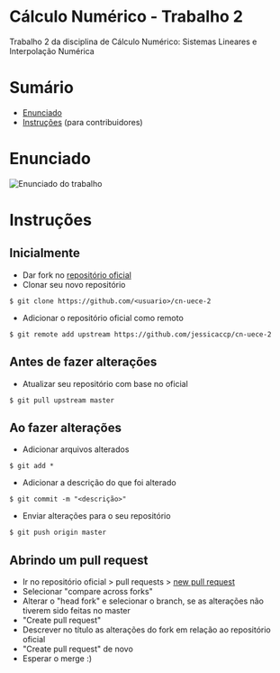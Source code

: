 # Cálculo Numérico - Trabalho 2
Trabalho 2 da disciplina de Cálculo Numérico: Sistemas Lineares e Interpolação Numérica

# Sumário
- [Enunciado](#enunciado)
- [Instruções](#instru%C3%A7%C3%B5es) (para contribuidores)

# Enunciado

![Enunciado do trabalho](https://i.imgur.com/PptQ0Os.png)

# Instruções

## Inicialmente
- Dar fork no [repositório oficial](https://github.com/jessicaccp/cn-uece-2)
- Clonar seu novo repositório

` $ git clone https://github.com/<usuario>/cn-uece-2 `

- Adicionar o repositório oficial como remoto

` $ git remote add upstream https://github.com/jessicaccp/cn-uece-2 `

## Antes de fazer alterações
- Atualizar seu repositório com base no oficial

` $ git pull upstream master `

## Ao fazer alterações
- Adicionar arquivos alterados

` $ git add * `

- Adicionar a descrição do que foi alterado

` $ git commit -m "<descrição>" `

- Enviar alterações para o seu repositório

` $ git push origin master `

## Abrindo um pull request
- Ir no repositório oficial > pull requests > [new pull request](https://github.com/jessicaccp/cn-uece-2/compare)
- Selecionar "compare across forks"
- Alterar o "head fork" e selecionar o branch, se as alterações não tiverem sido feitas no master
- "Create pull request"
- Descrever no título as alterações do fork em relação ao repositório oficial
- "Create pull request" de novo
- Esperar o merge :)